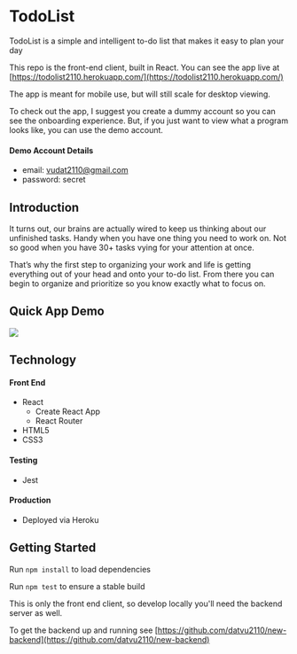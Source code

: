 # TodoList
TodoList is a simple and intelligent to-do list that makes it easy to plan your day

This repo is the front-end client, built in React.  You can see the app live at [https://todolist2110.herokuapp.com/](https://todolist2110.herokuapp.com/)

The app is meant for mobile use, but will still scale for desktop viewing.

To check out the app, I suggest you create a dummy account so you can see the onboarding experience.  But, if you just want to view what a program looks like, you can use the demo account.

#### Demo Account Details

* email: vudat2110@gmail.com
* password: secret

## Introduction

It turns out, our brains are actually wired to keep us thinking about our unfinished tasks. Handy when you have one thing you need to work on. Not so good when you have 30+ tasks vying for your attention at once.

That’s why the first step to organizing your work and life is getting everything out of your head and onto your to-do list. From there you can begin to organize and prioritize so you know exactly what to focus on.

## Quick App Demo

![](https://imgflip.com/gif/50aa6k)

## Technology

#### Front End

* React
  * Create React App
  * React Router
* HTML5
* CSS3

#### Testing

* Jest

#### Production

* Deployed via Heroku

## Getting Started

Run `npm install` to load dependencies

Run `npm test` to ensure a stable build

This is only the front end client, so develop locally you'll need the backend server as well.

To get the backend up and running see [https://github.com/datvu2110/new-backend](https://github.com/datvu2110/new-backend)

